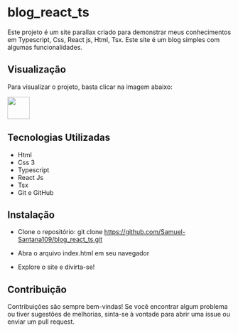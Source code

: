 # blog_react_ts

<p> Este projeto é um site parallax criado para demonstrar meus conhecimentos em Typescript, Css, React js, Html, Tsx.
    Este site é um blog simples com algumas funcionalidades.
</p>

## Visualização

<p>Para visualizar o projeto, basta clicar na imagem abaixo: </p>

 <a href="https://samuel-santana109.github.io/blog_react_ts" target="_blank">
 <img src="https://diagrams.mingrammer.com/img/resources/programming/framework/react.png" width="50" height="50" target="_blank">
 </a>

 

 ## Tecnologias Utilizadas

 - Html 
 - Css 3
 - Typescript 
 - React Js
 - Tsx
 - Git e GitHub 
 

 ## Instalação 

 - Clone o repositório: git clone https://github.com/Samuel-Santana109/blog_react_ts.git

 - Abra o arquivo index.html em seu navegador

 - Explore o site e divirta-se!

## Contribuição 

<p> Contribuições são sempre bem-vindas! Se você encontrar algum problema ou tiver sugestões de melhorias, sinta-se à vontade para abrir uma issue ou enviar um pull request.  </p>

